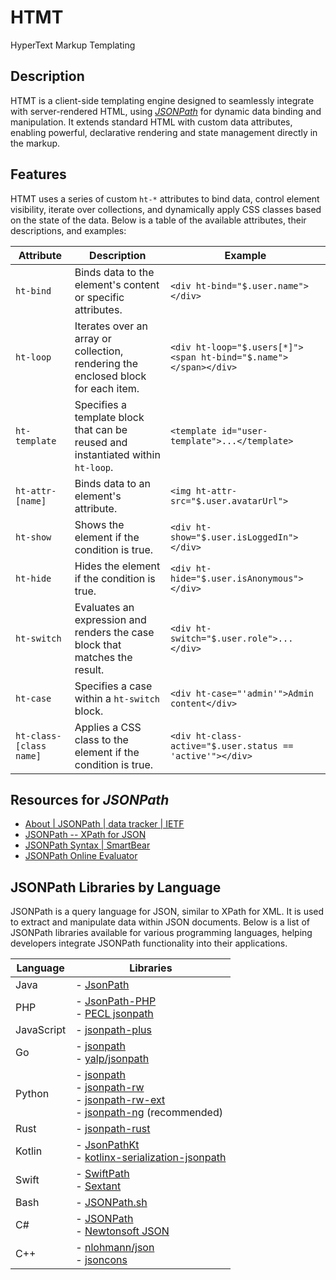 # HTMT
HyperText Markup Templating

## Description
HTMT is a client-side templating engine designed to seamlessly integrate with server-rendered HTML, using 
*[JSONPath](https://www.ietf.org/archive/id/draft-goessner-dispatch-jsonpath-00.html)* for dynamic data binding and 
manipulation. It extends standard HTML with custom data attributes, enabling powerful, declarative rendering and state 
management directly in the markup.

## Features
HTMT uses a series of custom `ht-*` attributes to bind data, control element visibility, iterate over collections, and 
dynamically apply CSS classes based on the state of the data. Below is a table of the available attributes, their 
descriptions, and examples:

| Attribute               | Description                                                                              | Example                                                         |
|-------------------------|------------------------------------------------------------------------------------------|-----------------------------------------------------------------|
| `ht-bind`               | Binds data to the element's content or specific attributes.                              | `<div ht-bind="$.user.name"></div>`                            |
| `ht-loop`               | Iterates over an array or collection, rendering the enclosed block for each item.        | `<div ht-loop="$.users[*]"><span ht-bind="$.name"></span></div>` |
| `ht-template`           | Specifies a template block that can be reused and instantiated within `ht-loop`.         | `<template id="user-template">...</template>`                   |
| `ht-attr-[name]`        | Binds data to an element's attribute.                                                    | `<img ht-attr-src="$.user.avatarUrl">`                          |
| `ht-show`               | Shows the element if the condition is true.                                              | `<div ht-show="$.user.isLoggedIn"></div>`                      |
| `ht-hide`               | Hides the element if the condition is true.                                              | `<div ht-hide="$.user.isAnonymous"></div>`                     |
| `ht-switch`             | Evaluates an expression and renders the case block that matches the result.              | `<div ht-switch="$.user.role">...</div>`                       |
| `ht-case`               | Specifies a case within a `ht-switch` block.                                             | `<div ht-case="'admin'">Admin content</div>`                   |
| `ht-class-[class name]` | Applies a CSS class to the element if the condition is true.                            | `<div ht-class-active="$.user.status == 'active'"></div>`      |

## Resources for *JSONPath*
- [About | JSONPath | data tracker | IETF](https://datatracker.ietf.org/wg/jsonpath/about/)
- [JSONPath -- XPath for JSON](https://www.ietf.org/archive/id/draft-goessner-dispatch-jsonpath-00.html)
- [JSONPath Syntax | SmartBear](https://support.smartbear.com/alertsite/docs/monitors/api/endpoint/jsonpath.html)
- [JSONPath Online Evaluator](https://jsonpath.com/)

## JSONPath Libraries by Language

JSONPath is a query language for JSON, similar to XPath for XML. It is used to extract and manipulate data within JSON 
documents. Below is a list of JSONPath libraries available for various programming languages, helping developers 
integrate JSONPath functionality into their applications.

| Language   | Libraries                                                                                                                                                                                           |
|------------|-----------------------------------------------------------------------------------------------------------------------------------------------------------------------------------------------------|
| Java       | - [JsonPath](https://github.com/json-path/JsonPath)                                                                                                                                                 |
| PHP        | - [JsonPath-PHP](https://github.com/Galbar/JsonPath-PHP)<br/>- [PECL jsonpath](https://pecl.php.net/package/jsonpath)                                                                               |
| JavaScript | - [jsonpath-plus](https://www.npmjs.com/package/jsonpath-plus)                                                                                                                                       |
| Go         | - [jsonpath](https://github.com/PaesslerAG/jsonpath)<br/>- [yalp/jsonpath](https://github.com/yalp/jsonpath)                                                                                         |
| Python     | - [jsonpath](https://pypi.org/project/jsonpath/)<br/>- [jsonpath-rw](https://pypi.org/project/jsonpath-rw/)<br/>- [jsonpath-rw-ext](https://pypi.org/project/jsonpath-rw-ext/)<br/>- [jsonpath-ng](https://pypi.org/project/jsonpath-ng/) (recommended) |
| Rust       | - [jsonpath-rust](https://crates.io/crates/jsonpath-rust)                                                                                                                                           |
| Kotlin     | - [JsonPathKt](https://github.com/codeniko/JsonPathKt)<br/>- [kotlinx-serialization-jsonpath](https://github.com/nomisRev/kotlinx-serialization-jsonpath)                                             |
| Swift      | - [SwiftPath](https://github.com/g-mark/SwiftPath)<br/>- [Sextant](https://github.com/KittyMac/Sextant)                                                                                               |
| Bash       | - [JSONPath.sh](https://github.com/bashtools/JSONPath.sh)                                                                                                                                           |
| C#         | - [JSONPath](https://github.com/atifaziz/JSONPath)<br/>- [Newtonsoft JSON](https://www.newtonsoft.com/json)                                                                                          |
| C++        | - [nlohmann/json](https://github.com/nlohmann/json)<br/>- [jsoncons](https://github.com/danielaparker/jsoncons)                                                                                      |
